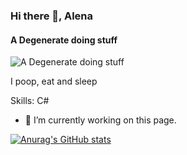### Hi there 👋, Alena
#### A Degenerate doing stuff
![A Degenerate doing stuff](https://www.pinterest.com/pin/headers--21884748177431890/)

I poop, eat and sleep

Skills: C#

- 🔭 I’m currently working on this page. 






[![Anurag's GitHub stats](https://github-readme-stats.vercel.app/api?username=MeatC4ke)](https://github.com/MeatC4ke/github-readme-stats)
